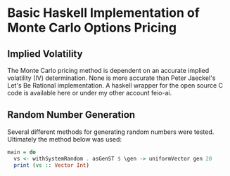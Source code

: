 # Basic Haskell Implementation of Monte Carlo Options Pricing

## Implied Volatility
The Monte Carlo pricing method is dependent on an accurate implied volatility (IV) determination. None is more accurate than Peter Jaeckel's Let's Be Rational implementation. A haskell wrapper for the open source C code is available here or under my other account feio-ai.

## Random Number Generation
Several different methods for generating random numbers were tested. Ultimately the method below was used:
```Haskell
main = do
  vs <- withSystemRandom . asGenST $ \gen -> uniformVector gen 20
  print (vs :: Vector Int)
``` 
